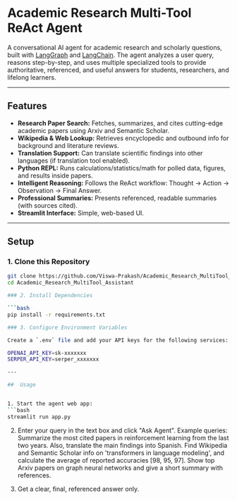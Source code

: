 #  Academic Research Multi-Tool ReAct Agent

A conversational AI agent for academic research and scholarly questions, built with [LangGraph](https://github.com/langchain-ai/langgraph) and [LangChain](https://github.com/langchain-ai/langchain). The agent analyzes a user query, reasons step-by-step, and uses multiple specialized tools to provide authoritative, referenced, and useful answers for students, researchers, and lifelong learners.

---

##  Features

- **Research Paper Search:** Fetches, summarizes, and cites cutting-edge academic papers using Arxiv and Semantic Scholar.
- **Wikipedia & Web Lookup:** Retrieves encyclopedic and outbound info for background and literature reviews.
- **Translation Support:** Can translate scientific findings into other languages (if translation tool enabled).
- **Python REPL:** Runs calculations/statistics/math for polled data, figures, and results inside papers.
- **Intelligent Reasoning:** Follows the ReAct workflow: Thought → Action → Observation → Final Answer.
- **Professional Summaries:** Presents referenced, readable summaries (with sources cited).
- **Streamlit Interface:** Simple, web-based UI.

---

##  Setup

### 1. Clone this Repository

```bash
git clone https://github.com/Viswa-Prakash/Academic_Research_MultiTool_Assistant.git
cd Academic_Research_MultiTool_Assistant

### 2. Install Dependencies

```bash
pip install -r requirements.txt

### 3. Configure Environment Variables

Create a `.env` file and add your API keys for the following services:

OPENAI_API_KEY=sk-xxxxxxx
SERPER_API_KEY=serper_xxxxxxx 

---

##  Usage


1. Start the agent web app:
```bash
streamlit run app.py
```

2. Enter your query in the text box and click "Ask Agent".
Example queries:
Summarize the most cited papers in reinforcement learning from the last two years. Also, translate the main findings into Spanish.
Find Wikipedia and Semantic Scholar info on 'transformers in language modeling', and calculate the average of reported accuracies [98, 95, 97].
Show top Arxiv papers on graph neural networks and give a short summary with references.

3. Get a clear, final, referenced answer only.